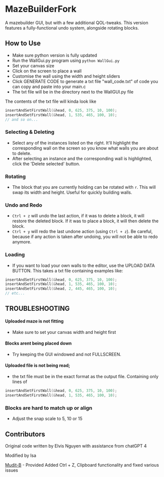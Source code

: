 # MazeBuilderFork
A mazebuilder GUI, but with a few additional QOL-tweaks. This version features a fully-functional undo system, alongside rotating blocks.

## How to Use
- Make sure python version is fully updated
- Run the WallGui.py program using `python WallGui.py`
- Set your canvas size
- Click on the screen to place a wall
- Customise the wall using the width and height sliders
- Click GENERATE CODE to generate a txt file "wall_code.txt" of code you can copy and paste into your main.c
- The txt file will be in the directory next to the WallGUI.py file

The contents of the txt file will kinda look like 
```C
insertAndSetFirstWall(&head, 0, 625, 375, 10, 100);
insertAndSetFirstWall(&head, 1, 535, 465, 100, 10);
// and so on...
```

### Selecting & Deleting
- Select any of the instances listed on the right. It'll highlight the corresponding wall on the screen so you know what walls you are about to delete. 
- After selecting an instance and the corresponding wall is highlighted, click the 'Delete selected' button.

### Rotating
- The block that you are currently holding can be rotated with `r`. This will swap its width and height. Useful for quickly building walls.

### Undo and Redo
- `Ctrl + z` will undo the last action, if it was to delete a block, it will restore the deleted block. If it was to place a block, it will then delete the block.
- `Ctrl + y` will redo the last undone action (using `Ctrl + z`). Be careful, because if any action is taken after undoing, you will not be able to redo anymore.

### Loading
- If you want to load your own walls to the editor, use the UPLOAD DATA BUTTON. This takes a txt file containing examples like:
```C
insertAndSetFirstWall(&head, 0, 625, 375, 10, 100);
insertAndSetFirstWall(&head, 1, 535, 465, 100, 10);
insertAndSetFirstWall(&head, 2, 445, 465, 100, 10);
// etc...
```
## TROUBLESHOOTING

#### Uploaded maze is not fitting 
- Make sure to set your canvas width and height first 

#### Blocks arent being placed down 
- Try keeping the GUI windowed and not FULLSCREEN. 

#### Uploaded file is not being read; 
- the txt file must be in the exact format as the output file. Containing only lines of
```C
insertAndSetFirstWall(&head, 0, 625, 375, 10, 100);
insertAndSetFirstWall(&head, 1, 535, 465, 100, 10);
```

### Blocks are hard to match up or align
- Adjust the snap scale to 5, 10 or 15

## Contributors
Original code written by Elvis Nguyen with assistance from chatGPT 4


Modified by Isa


[Mudit-B](https://github.com/Mudit-B) - Provided Added Ctrl + Z, Clipboard functionality and fixed various issues

